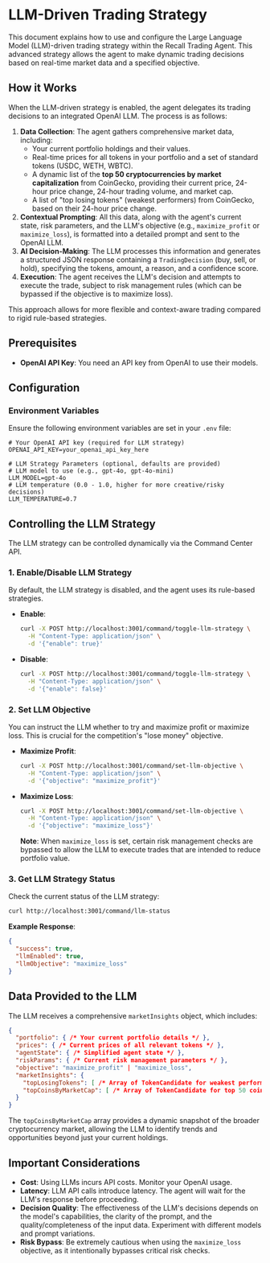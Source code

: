 
# LLM-Driven Trading Strategy

This document explains how to use and configure the Large Language Model (LLM)-driven trading strategy within the Recall Trading Agent. This advanced strategy allows the agent to make dynamic trading decisions based on real-time market data and a specified objective.

## How it Works

When the LLM-driven strategy is enabled, the agent delegates its trading decisions to an integrated OpenAI LLM. The process is as follows:

1.  **Data Collection**: The agent gathers comprehensive market data, including:
    *   Your current portfolio holdings and their values.
    *   Real-time prices for all tokens in your portfolio and a set of standard tokens (USDC, WETH, WBTC).
    *   A dynamic list of the **top 50 cryptocurrencies by market capitalization** from CoinGecko, providing their current price, 24-hour price change, 24-hour trading volume, and market cap.
    *   A list of "top losing tokens" (weakest performers) from CoinGecko, based on their 24-hour price change.
2.  **Contextual Prompting**: All this data, along with the agent's current state, risk parameters, and the LLM's objective (e.g., `maximize_profit` or `maximize_loss`), is formatted into a detailed prompt and sent to the OpenAI LLM.
3.  **AI Decision-Making**: The LLM processes this information and generates a structured JSON response containing a `TradingDecision` (buy, sell, or hold), specifying the tokens, amount, a reason, and a confidence score.
4.  **Execution**: The agent receives the LLM's decision and attempts to execute the trade, subject to risk management rules (which can be bypassed if the objective is to maximize loss).

This approach allows for more flexible and context-aware trading compared to rigid rule-based strategies.

## Prerequisites

*   **OpenAI API Key**: You need an API key from OpenAI to use their models.

## Configuration

### Environment Variables

Ensure the following environment variables are set in your `.env` file:

```dotenv
# Your OpenAI API key (required for LLM strategy)
OPENAI_API_KEY=your_openai_api_key_here

# LLM Strategy Parameters (optional, defaults are provided)
# LLM model to use (e.g., gpt-4o, gpt-4o-mini)
LLM_MODEL=gpt-4o
# LLM temperature (0.0 - 1.0, higher for more creative/risky decisions)
LLM_TEMPERATURE=0.7
```

## Controlling the LLM Strategy

The LLM strategy can be controlled dynamically via the Command Center API.

### 1. Enable/Disable LLM Strategy

By default, the LLM strategy is disabled, and the agent uses its rule-based strategies.

*   **Enable**:
    ```bash
    curl -X POST http://localhost:3001/command/toggle-llm-strategy \
      -H "Content-Type: application/json" \
      -d '{"enable": true}'
    ```
*   **Disable**:
    ```bash
    curl -X POST http://localhost:3001/command/toggle-llm-strategy \
      -H "Content-Type: application/json" \
      -d '{"enable": false}'
    ```

### 2. Set LLM Objective

You can instruct the LLM whether to try and maximize profit or maximize loss. This is crucial for the competition's "lose money" objective.

*   **Maximize Profit**:
    ```bash
    curl -X POST http://localhost:3001/command/set-llm-objective \
      -H "Content-Type: application/json" \
      -d '{"objective": "maximize_profit"}'
    ```
*   **Maximize Loss**:
    ```bash
    curl -X POST http://localhost:3001/command/set-llm-objective \
      -H "Content-Type: application/json" \
      -d '{"objective": "maximize_loss"}'
    ```
    **Note**: When `maximize_loss` is set, certain risk management checks are bypassed to allow the LLM to execute trades that are intended to reduce portfolio value.

### 3. Get LLM Strategy Status

Check the current status of the LLM strategy:

```bash
curl http://localhost:3001/command/llm-status
```

**Example Response**:
```json
{
  "success": true,
  "llmEnabled": true,
  "llmObjective": "maximize_loss"
}
```

## Data Provided to the LLM

The LLM receives a comprehensive `marketInsights` object, which includes:

```json
{
  "portfolio": { /* Your current portfolio details */ },
  "prices": { /* Current prices of all relevant tokens */ },
  "agentState": { /* Simplified agent state */ },
  "riskParams": { /* Current risk management parameters */ },
  "objective": "maximize_profit" | "maximize_loss",
  "marketInsights": {
    "topLosingTokens": [ /* Array of TokenCandidate for weakest performers */ ],
    "topCoinsByMarketCap": [ /* Array of TokenCandidate for top 50 coins by market cap */ ]
  }
}
```

The `topCoinsByMarketCap` array provides a dynamic snapshot of the broader cryptocurrency market, allowing the LLM to identify trends and opportunities beyond just your current holdings.

## Important Considerations

*   **Cost**: Using LLMs incurs API costs. Monitor your OpenAI usage.
*   **Latency**: LLM API calls introduce latency. The agent will wait for the LLM's response before proceeding.
*   **Decision Quality**: The effectiveness of the LLM's decisions depends on the model's capabilities, the clarity of the prompt, and the quality/completeness of the input data. Experiment with different models and prompt variations.
*   **Risk Bypass**: Be extremely cautious when using the `maximize_loss` objective, as it intentionally bypasses critical risk checks.
